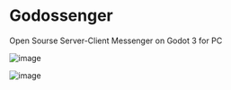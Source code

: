 # Godossenger
Open Sourse Server-Client Messenger on Godot 3 for PC 

![image](https://user-images.githubusercontent.com/83023800/235797717-3c740250-baf6-4601-b2fb-6c266e3cb7ed.png)


![image](https://user-images.githubusercontent.com/83023800/235750832-a831df78-4dc0-45e4-af1b-e8dba00bf856.png)

